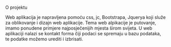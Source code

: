 
O projektu

Web aplikacija je napravljena pomoću css, jc, Bootstrapa, Jquerya koji služe za oblikovanje i dizajn web aplikacije. 
Tema web alpikacije je putovanje, imamo ponudene primjere najposječenijih mjesta širom svijeta.
U web aplikaciji nalazi se kontakt forma čiji podaci se spremaju u bazu podataka, te podatke možemo urediti i izbrisati. 



